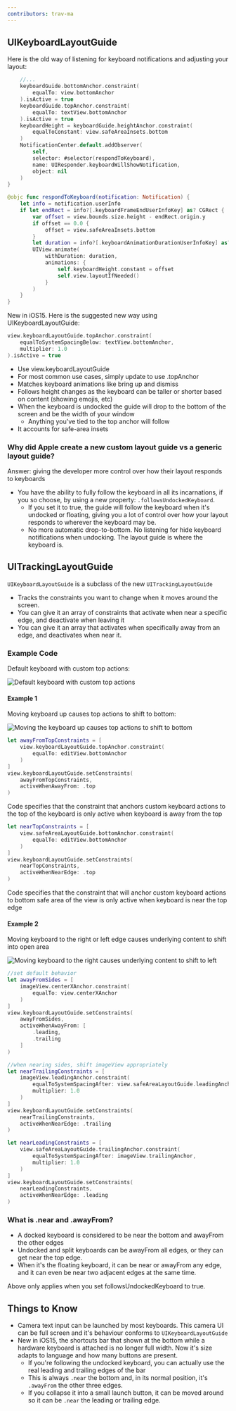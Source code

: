 ```yaml
---
contributors: trav-ma
---
```


## UIKeyboardLayoutGuide

Here is the old way of listening for keyboard notifications and adjusting your layout:

```swift
    //...
    keyboardGuide.bottomAnchor.constraint(
        equalTo: view.bottomAnchor
    ).isActive = true
    keyboardGuide.topAnchor.constraint(
        equalTo: textView.bottomAnchor
    ).isActive = true
    keyboardHeight = keyboardGuide.heightAnchor.constraint(
        equalToConstant: view.safeAreaInsets.bottom
    )
    NotificationCenter.default.addObserver(
        self,
        selector: #selector(respondToKeyboard),
        name: UIResponder.keyboardWillShowNotification,
        object: nil
    )
}

@objc func respondToKeyboard(notification: Notification) {
    let info = notification.userInfo
    if let endRect = info?[.keyboardFrameEndUserInfoKey] as? CGRect {
        var offset = view.bounds.size.height - endRect.origin.y
        if offset == 0.0 {
            offset = view.safeAreaInsets.bottom
        }
        let duration = info?[.keyboardAnimationDurationUserInfoKey] as? TimeInterval ?? 2.0
        UIView.animate(
            withDuration: duration,
            animations: {
                self.keyboardHeight.constant = offset
                self.view.layoutIfNeeded()
            }
        )
    }
}
```

New in iOS15. Here is the suggested new way using UIKeyboardLayoutGuide:

```swift
view.keyboardLayoutGuide.topAnchor.constraint(
    equalToSystemSpacingBelow: textView.bottomAnchor,
    multiplier: 1.0
).isActive = true
```

- Use view.keyboardLayoutGuide
- For most common use cases, simply update to use .topAnchor
- Matches keyboard animations like bring up and dismiss
- Follows height changes as the keyboard can be taller or shorter based on content (showing emojis, etc)
- When the keyboard is undocked the guide will drop to the bottom of the screen and be the width of your window
	- Anything you've tied to the top anchor will follow
- It accounts for safe-area insets


### Why did Apple create a new custom layout guide vs a generic layout guide?

Answer: giving the developer more control over how their layout responds to keyboards

- You have the ability to fully follow the keyboard in all its incarnations, if you so choose, by using a new property: `.followsUndockedKeyboard`.
	- If you set it to true, the guide will follow the keyboard when it's undocked or floating, giving you a lot of control over how your layout responds to wherever the keyboard may be.
	- No more automatic drop-to-bottom. No listening for hide keyboard notifications when undocking. The layout guide is where the keyboard is.


## UITrackingLayoutGuide

`UIKeyboardLayoutGuide` is a subclass of the new `UITrackingLayoutGuide`

- Tracks the constraints you want to change when it moves around the screen. 
- You can give it an array of constraints that activate when near a specific edge, and deactivate when leaving it
- You can give it an array that activates when specifically away from an edge, and deactivates when near it.

### Example Code

Default keyboard with custom top actions:

![Default keyboard with custom top actions][10259-example-default-keyboard-with-top-actions]

#### Example 1

Moving keyboard up causes top actions to shift to bottom:

![Moving the keyboard up causes top actions to shift to bottom][10259-top-actions-move-to-bottom]

```swift
let awayFromTopConstraints = [
    view.keyboardLayoutGuide.topAnchor.constraint(
        equalTo: editView.bottomAnchor
    )
]
view.keyboardLayoutGuide.setConstraints(
    awayFromTopConstraints,
    activeWhenAwayFrom: .top
)
```
Code specifies that the constraint that anchors custom keyboard actions to the top of the keyboard is only active when keyboard is away from the top

```swift
let nearTopConstraints = [
    view.safeAreaLayoutGuide.bottomAnchor.constraint(
        equalTo: editView.bottomAnchor
    )
]
view.keyboardLayoutGuide.setConstraints(
    nearTopConstraints,
    activeWhenNearEdge: .top
)
```
Code specifies that the constraint that will anchor custom keyboard actions to bottom safe area of the view is only active when keyboard is near the top edge

#### Example 2

Moving keyboard to the right or left edge causes underlying content to shift into open area

![Moving keyboard to the right causes underlying content to shift to left][10259-content-shifts-left]

```swift
//set default behavior
let awayFromSides = [
    imageView.centerXAnchor.constraint(
        equalTo: view.centerXAnchor
    )
]
view.keyboardLayoutGuide.setConstraints(
    awayFromSides,
    activeWhenAwayFrom: [
        .leading,
        .trailing
    ]
)

//when nearing sides, shift imageView appropriately
let nearTrailingConstraints = [
    imageView.leadingAnchor.constraint(
        equalToSystemSpacingAfter: view.safeAreaLayoutGuide.leadingAnchor,
        multiplier: 1.0
    )
]
view.keyboardLayoutGuide.setConstraints(
    nearTrailingConstraints,
    activeWhenNearEdge: .trailing
)

let nearLeadingConstraints = [
    view.safeAreaLayoutGuide.trailingAnchor.constraint(
        equalToSystemSpacingAfter: imageView.trailingAnchor, 
        multiplier: 1.0
    )
]
view.keyboardLayoutGuide.setConstraints(
    nearLeadingConstraints,
    activeWhenNearEdge: .leading
)
```

### What is .near and .awayFrom?

- A docked keyboard is considered to be near the bottom and awayFrom the other edges
- Undocked and split keyboards can be awayFrom all edges, or they can get near the top edge.
- When it's the floating keyboard, it can be near or awayFrom any edge, and it can even be near two adjacent edges at the same time.

Above only applies when you set followsUndockedKeyboard to true.

## Things to Know

- Camera text input can be launched by most keyboards. This camera UI can be full screen and it's behaviour conforms to `UIKeyboardLayoutGuide`
- New in iOS15, the shortcuts bar that shown at the bottom while a hardware keyboard is attached is no longer full width. Now it's size adapts to language and how many buttons are present. 
	- If you're following the undocked keyboard, you can actually use the real leading and trailing edges of the bar
	- This is always `.near` the bottom and, in its normal position, it's `.awayFrom` the other three edges. 
	- If you collapse it into a small launch button, it can be moved around so it can be `.near` the leading or trailing edge.


[10259-example-default-keyboard-with-top-actions]: ../../../images/notes/wwdc21/10259/10259-example-default-keyboard-with-top-actions.png
[10259-top-actions-move-to-bottom]: ../../../images/notes/wwdc21/10259/10259-top-actions-move-to-bottom.png
[10259-content-shifts-left]: ../../../images/notes/wwdc21/10259/10259-content-shifts-left.png
